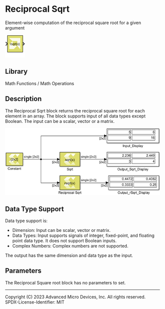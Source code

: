 # Reciprocal Sqrt

Element-wise computation of the reciprocal square root for a given
argument

![](./Images/block.png)

## Library

Math Functions / Math Operations


## Description

The Reciprocal Sqrt block returns the reciprocal square root for each
element in an array. The block supports input of all data types except
Boolean. The input can be a scalar, vector or a matrix.


![](./Images/cco1532103642818.png)

## Data Type Support

Data type support is:

- Dimension: Input can be scalar, vector or matrix.
- Data Types: Input supports signals of integer, fixed-point, and
  floating point data type. It does not support Boolean inputs.
- Complex Numbers: Complex numbers are not supported.

The output has the same dimension and data type as the input.

## Parameters

The Reciprocal Square root block has no parameters to set.

--------------
Copyright (C) 2023 Advanced Micro Devices, Inc. All rights reserved.
SPDX-License-Identifier: MIT
